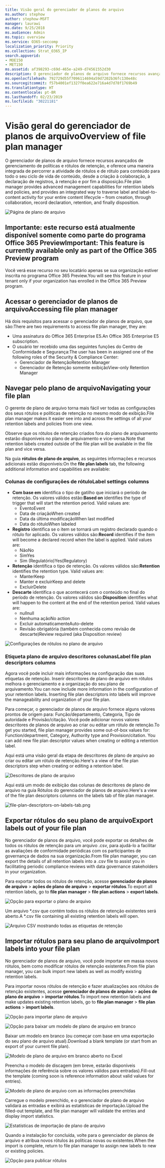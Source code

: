 ```yaml
---
title: Visão geral do gerenciador de planos de arquivo
ms.author: stephow
author: stephow-MSFT
manager: laurawi
ms.date: 9/25/2018
ms.audience: Admin
ms.topic: overview
ms.service: O365-seccomp
localization_priority: Priority
ms.collection: Strat_O365_IP
search.appverid:
- MOE150
- MET150
ms.assetid: af398293-c69d-465e-a249-d74561552d30
description: O gerenciador de planos de arquivo fornece recursos avançados de gerenciamento de políticas e rótulos de retenção, e oferece uma maneira integrada de percorrer a atividade de rótulos e de rótulo para conteúdo para todo o seu ciclo de vida de conteúdo, desde a criação à colaboração, à declaração de registros, à retenção e por fim a disposição.
ms.openlocfilehash: 792729d55f7096114694a59d7202b36fc130e48c
ms.sourcegitcommit: f57b4001ef1327f0ea622e716a4d7d78f1769b49
ms.translationtype: HT
ms.contentlocale: pt-BR
ms.lasthandoff: 02/23/2019
ms.locfileid: "30221181"
---
```

# <a name="overview-of-file-plan-manager"></a><span data-ttu-id="d0c64-103">Visão geral do gerenciador de planos de arquivo</span><span class="sxs-lookup"><span data-stu-id="d0c64-103">Overview of file plan manager</span></span>

<span data-ttu-id="d0c64-104">O gerenciador de planos de arquivo fornece recursos avançados de gerenciamento de políticas e rótulos de retenção, e oferece uma maneira integrada de percorrer a atividade de rótulos e de rótulo para conteúdo para todo o seu ciclo de vida de conteúdo, desde a criação à colaboração, à declaração de registros, à retenção e por fim a disposição.</span><span class="sxs-lookup"><span data-stu-id="d0c64-104">File plan manager provides advanced management capabilities for retention labels and policies, and provides an integrated way to traverse label and label-to-content activity for your entire content lifecycle – from creation, through collaboration, record declaration, retention, and finally disposition.</span></span>

![Página de plano de arquivo](media/file-plan-page.png)

## <a name="important-this-feature-is-currently-available-only-as-part-of-the-office-365-preview-program"></a><span data-ttu-id="d0c64-106">Importante: este recurso está atualmente disponível somente como parte do programa Office 365 Preview</span><span class="sxs-lookup"><span data-stu-id="d0c64-106">Important: This feature is currently available only as part of the Office 365 Preview program</span></span>

<span data-ttu-id="d0c64-107">Você verá esse recurso no seu locatário apenas se sua organização estiver inscrita no programa Office 365 Preview.</span><span class="sxs-lookup"><span data-stu-id="d0c64-107">You will see this feature in your tenant only if your organization has enrolled in the Office 365 Preview program.</span></span>

## <a name="accessing-file-plan-manager"></a><span data-ttu-id="d0c64-108">Acessar o gerenciador de planos de arquivo</span><span class="sxs-lookup"><span data-stu-id="d0c64-108">Accessing file plan manager</span></span>

<span data-ttu-id="d0c64-109">Há dois requisitos para acessar o gerenciador de planos de arquivo, que são:</span><span class="sxs-lookup"><span data-stu-id="d0c64-109">There are two requirements to access file plan manager, they are:</span></span>
- <span data-ttu-id="d0c64-110">Uma assinatura do Office 365 Enterprise E5.</span><span class="sxs-lookup"><span data-stu-id="d0c64-110">An Office 365 Enterprise E5 subscription.</span></span>
- <span data-ttu-id="d0c64-111">O usuário ter recebido uma das seguintes funções do Centro de Conformidade e Segurança:</span><span class="sxs-lookup"><span data-stu-id="d0c64-111">The user has been in assigned one of the following roles of the Security &amp; Compliance Center:</span></span> 
    - <span data-ttu-id="d0c64-112">Gerenciador de Retenção</span><span class="sxs-lookup"><span data-stu-id="d0c64-112">Retention Manager</span></span>
    - <span data-ttu-id="d0c64-113">Gerenciador de Retenção somente exibição</span><span class="sxs-lookup"><span data-stu-id="d0c64-113">View-only Retention Manager</span></span>

## <a name="navigating-your-file-plan"></a><span data-ttu-id="d0c64-114">Navegar pelo plano de arquivo</span><span class="sxs-lookup"><span data-stu-id="d0c64-114">Navigating your file plan</span></span>

<span data-ttu-id="d0c64-115">O gerente de plano de arquivo torna mais fácil ver todas as configurações dos seus rótulos e políticas de retenção no mesmo modo de exibição.</span><span class="sxs-lookup"><span data-stu-id="d0c64-115">File plan manager makes it easier see into and across the settings of all your retention labels and policies from one view.</span></span>

<span data-ttu-id="d0c64-116">Observe que os rótulos de retenção criados fora do plano de arquivamento estarão disponíveis no plano de arquivamento e vice-versa.</span><span class="sxs-lookup"><span data-stu-id="d0c64-116">Note that retention labels created outside of the file plan will be available in the file plan and vice versa.</span></span>

<span data-ttu-id="d0c64-117">Na guia **rótulos de plano de arquivo**, as seguintes informações e recursos adicionais estão disponíveis:</span><span class="sxs-lookup"><span data-stu-id="d0c64-117">On the **file plan labels** tab, the following additional information and capabilities are available:</span></span>

### <a name="label-settings-columns"></a><span data-ttu-id="d0c64-118">Colunas de configurações de rótulo</span><span class="sxs-lookup"><span data-stu-id="d0c64-118">Label settings columns</span></span>
 
- <span data-ttu-id="d0c64-p101">**Com base em** identifica o tipo de gatilho que iniciará o período de retenção. Os valores válidos estão:</span><span class="sxs-lookup"><span data-stu-id="d0c64-p101">**Based on** identifies the type of trigger that will start the retention period. Valid values are:</span></span> 
    - <span data-ttu-id="d0c64-121">Evento</span><span class="sxs-lookup"><span data-stu-id="d0c64-121">Event</span></span>
    - <span data-ttu-id="d0c64-122">Data de criação</span><span class="sxs-lookup"><span data-stu-id="d0c64-122">When created</span></span>
    - <span data-ttu-id="d0c64-123">Data da última modificação</span><span class="sxs-lookup"><span data-stu-id="d0c64-123">When last modified</span></span>
    - <span data-ttu-id="d0c64-124">Data do rótulo</span><span class="sxs-lookup"><span data-stu-id="d0c64-124">When labeled</span></span>
- <span data-ttu-id="d0c64-p102">**Registro** identifica se o item se tornará um registro declarado quando o rótulo for aplicado. Os valores válidos são:</span><span class="sxs-lookup"><span data-stu-id="d0c64-p102">**Record** identifies if the item will become a declared record when the label is applied. Valid values are:</span></span>
    - <span data-ttu-id="d0c64-127">Não</span><span class="sxs-lookup"><span data-stu-id="d0c64-127">No</span></span>
    - <span data-ttu-id="d0c64-128">Sim</span><span class="sxs-lookup"><span data-stu-id="d0c64-128">Yes</span></span>
    - <span data-ttu-id="d0c64-129">Sim (Regulatório)</span><span class="sxs-lookup"><span data-stu-id="d0c64-129">Yes(Regulatory)</span></span>
- <span data-ttu-id="d0c64-p103">**Retenção** identifica o tipo de retenção. Os valores válidos são:</span><span class="sxs-lookup"><span data-stu-id="d0c64-p103">**Retention** identifies the retention type. Valid values are:</span></span>
    - <span data-ttu-id="d0c64-132">Manter</span><span class="sxs-lookup"><span data-stu-id="d0c64-132">Keep</span></span>
    - <span data-ttu-id="d0c64-133">Manter e excluir</span><span class="sxs-lookup"><span data-stu-id="d0c64-133">Keep and delete</span></span>
    - <span data-ttu-id="d0c64-134">Excluir</span><span class="sxs-lookup"><span data-stu-id="d0c64-134">Delete</span></span>
- <span data-ttu-id="d0c64-p104">**Descarte** identifica o que acontecerá com o conteúdo no final do período de retenção. Os valores válidos são:</span><span class="sxs-lookup"><span data-stu-id="d0c64-p104">**Disposition** identifies what will happen to the content at the end of the retention period. Valid values are:</span></span> 
    - <span data-ttu-id="d0c64-137">null</span><span class="sxs-lookup"><span data-stu-id="d0c64-137">null</span></span>
    - <span data-ttu-id="d0c64-138">Nenhuma ação</span><span class="sxs-lookup"><span data-stu-id="d0c64-138">No action</span></span>
    - <span data-ttu-id="d0c64-139">Excluir automaticamente</span><span class="sxs-lookup"><span data-stu-id="d0c64-139">Auto-delete</span></span>
    - <span data-ttu-id="d0c64-140">Revisão obrigatória (também conhecida como revisão de descarte)</span><span class="sxs-lookup"><span data-stu-id="d0c64-140">Review required (aka Disposition review)</span></span>

![Configurações de rótulos no plano de arquivo](media/file-plan-label-columns.png)

### <a name="label-file-plan-descriptors-columns"></a><span data-ttu-id="d0c64-142">Etiqueta plano de arquivo descritores colunas</span><span class="sxs-lookup"><span data-stu-id="d0c64-142">Label file plan descriptors columns</span></span>

<span data-ttu-id="d0c64-p105">Agora você pode incluir mais informações na configuração das suas etiquetas de retenção. Inserir descritores de plano de arquivo em rótulos melhora o gerenciamento e a organização do seu plano de arquivamento.</span><span class="sxs-lookup"><span data-stu-id="d0c64-p105">You can now include more information in the configuration of your retention labels. Inserting file plan descriptors into labels will improve the manageability and organization of your file plan.</span></span>

<span data-ttu-id="d0c64-p106">Para começar, o gerenciador de planos de arquivo fornece alguns valores prontos de origem para: Função/departamento, Categoria, Tipo de autoridade e Provisão/citação. Você pode adicionar novos valores descritores de planos de arquivo ao criar ou editar um rótulo de retenção.</span><span class="sxs-lookup"><span data-stu-id="d0c64-p106">To get you started, file plan manager provides some out-of-box values for: Function/department, Category, Authority type and Provision/citation. You can add new file plan descriptor values when creating or editing a retention label.</span></span>

<span data-ttu-id="d0c64-147">Aqui está uma visão geral da etapa de descritores de plano de arquivo ao criar ou editar um rótulo de retenção.</span><span class="sxs-lookup"><span data-stu-id="d0c64-147">Here's a view of the file plan descriptors step when creating or editing a retention label.</span></span>

![Descritores de plano de arquivo](media/file-plan-descriptors.png)

<span data-ttu-id="d0c64-149">Aqui está um modo de exibição das colunas de descritores de plano de arquivo na guia Rótulos do gerenciador de planos de arquivo.</span><span class="sxs-lookup"><span data-stu-id="d0c64-149">Here's a view of the file plan descriptors columns on the labels tab of file plan manager.</span></span>

![file-plan-descriptors-on-labels-tab.png](media/file-plan-descriptors-on-labels-tab.png)

## <a name="export-labels-out-of-your-file-plan"></a><span data-ttu-id="d0c64-151">Exportar rótulos do seu plano de arquivo</span><span class="sxs-lookup"><span data-stu-id="d0c64-151">Export labels out of your file plan</span></span>

<span data-ttu-id="d0c64-152">No gerenciador de planos de arquivo, você pode exportar os detalhes de todos os rótulos de retenção para um arquivo .csv, para ajudá-lo a facilitar as avaliações de conformidade periódicas com os participantes de governança de dados na sua organização.</span><span class="sxs-lookup"><span data-stu-id="d0c64-152">From file plan manager, you can export the details of all retention labels into a .csv file to assist you in facilitating periodic compliance reviews with data governance stakeholders in your organization.</span></span>

<span data-ttu-id="d0c64-153">Para exportar todos os rótulos de retenção, acesse **gerenciador de planos de arquivo** \> **ações de plano de arquivo** \> **exportar rótulos**.</span><span class="sxs-lookup"><span data-stu-id="d0c64-153">To export all retention labels, go to **file plan manager** \> **file plan actions** \> **export labels**.</span></span>

![Opção para exportar o plano de arquivo](media/file-plan-export-labels-option.png)

<span data-ttu-id="d0c64-155">Um arquivo \*.csv que contém todos os rótulos de retenção existentes será aberto.</span><span class="sxs-lookup"><span data-stu-id="d0c64-155">A \*.csv file containing all existing retention labels will open.</span></span>

![Arquivo CSV mostrando todas as etiquetas de retenção](media/file-plan-csv-file.png)

## <a name="import-labels-into-your-file-plan"></a><span data-ttu-id="d0c64-157">Importar rótulos para seu plano de arquivo</span><span class="sxs-lookup"><span data-stu-id="d0c64-157">Import labels into your file plan</span></span>

<span data-ttu-id="d0c64-158">No gerenciador de planos de arquivo, você pode importar em massa novos rótulos, bem como modificar rótulos de retenção existentes.</span><span class="sxs-lookup"><span data-stu-id="d0c64-158">From file plan manager, you can bulk import new labels as well as modify existing retention labels.</span></span>

<span data-ttu-id="d0c64-159">Para importar novos rótulos de retenção e fazer atualizações aos rótulos de retenção existentes, acesse **gerenciador de planos de arquivo** \> **ações de plano de arquivo** \> **importar rótulos**.</span><span class="sxs-lookup"><span data-stu-id="d0c64-159">To import new retention labels and make updates existing retention labels, go to **file plan manager** \> **file plan actions** \> **import labels**.</span></span>

![Opção para importar plano de arquivo](media/file-plan-import-labels-option.png)

![Opção para baixar um modelo de plano de arquivo em branco](media/file-plan-blank-template-option.png)

<span data-ttu-id="d0c64-162">Baixar um modelo em branco (ou começar com base em uma exportação do seu plano de arquivo atual).</span><span class="sxs-lookup"><span data-stu-id="d0c64-162">Download a blank template (or start from an export of your current file plan).</span></span>

![Modelo de plano de arquivo em branco aberto no Excel](media/file-plan-blank-template.png)

<span data-ttu-id="d0c64-164">Preencha o modelo de discagem (em breve, estarão disponíveis informações de referência sobre os valores válidos para entradas).</span><span class="sxs-lookup"><span data-stu-id="d0c64-164">Fill-out the template (coming soon is reference information about valid values for entries).</span></span>

![Modelo de plano de arquivo com as informações preenchidas](media/file-plan-filled-out-template.png)

<span data-ttu-id="d0c64-166">Carregue o modelo preenchido, e o gerenciador de plano de arquivo validará as entradas e exibirá as estatísticas de importação.</span><span class="sxs-lookup"><span data-stu-id="d0c64-166">Upload the filled-out template, and file plan manager will validate the entries and display import statistics.</span></span>

![Estatísticas de importação de plano de arquivo](media/file-plan-import-statistics.png)

<span data-ttu-id="d0c64-168">Quando a instalação for concluída, volte para o gerenciador de planos de arquivo e atribua novos rótulos às políticas novas ou existentes.</span><span class="sxs-lookup"><span data-stu-id="d0c64-168">When the import is complete, return to file plan manager to assign new labels to new or existing policies.</span></span>

![Opção para publicar rótulos](media/file-plan-publish-labels-option.png)

